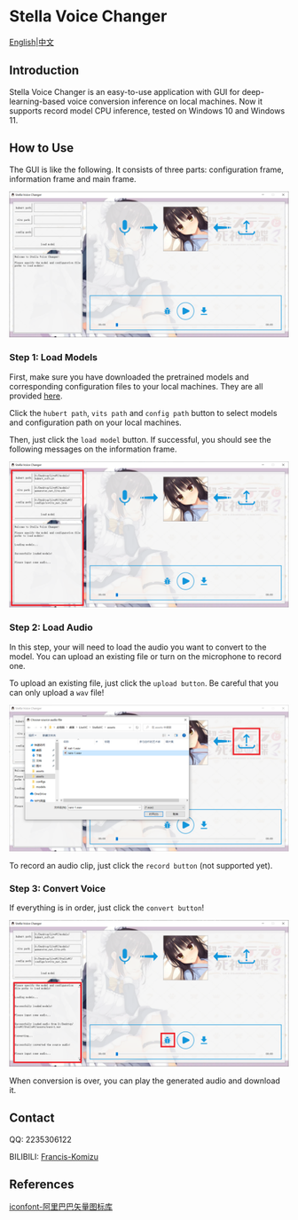 # Stella Voice Changer

[English](README.md)|[中文](README-zh.md)

## Introduction

Stella Voice Changer is an easy-to-use application with GUI for deep-learning-based voice conversion inference on local machines. Now it supports record model CPU inference, tested on Windows 10 and Windows 11.


## How to Use

The GUI is like the following. It consists of three parts: configuration frame, information frame and main frame. 

[![gui-1](assets/gui-1.png)](assets/gui-1.png)



### Step 1: Load Models

First, make sure you have downloaded the pretrained models and corresponding configuration files to your local machines. They are all provided [here](https://github.com/Francis-Komizu/StellaVC-ModelList).

Click the `hubert path`, `vits path` and `config path` button to select models and configuration path on your local machines. 

Then, just click the `load model` button. If successful, you should see the following messages on the information frame.

![gui-2](assets/gui-2.png)



### Step 2: Load Audio

In this step, your will need to load the audio you want to convert to the model. You can upload an existing file or turn on the microphone to record one.

To upload an existing file, just click the `upload button`. Be careful that you can only upload a `wav` file!

![gui-3](assets/gui-3.png)

To record an audio clip, just click the `record button` (not supported yet).



### Step 3: Convert Voice

If everything is in order, just click the `convert button`!

![gui-4](assets/gui-4.png)

When conversion is over, you can play the generated audio and download it.



## Contact

QQ: 2235306122

BILIBILI: [Francis-Komizu](https://space.bilibili.com/636704927?spm_id_from=333.1007.0.0)

## References

[iconfont-阿里巴巴矢量图标库](https://www.iconfont.cn/)


